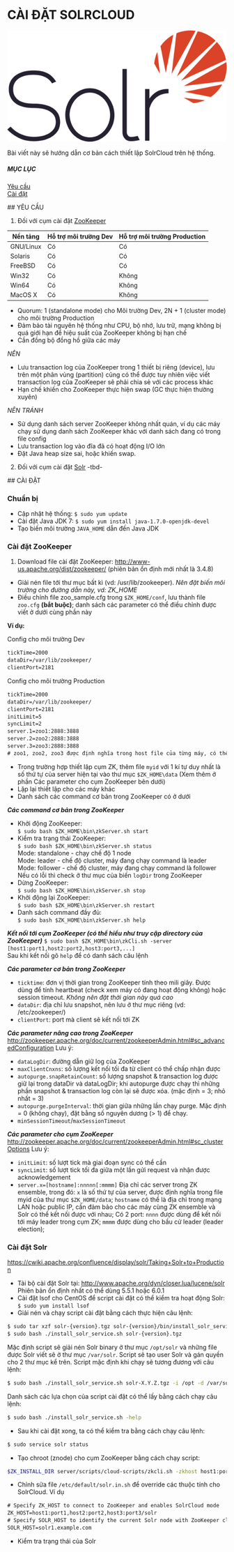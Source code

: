 # CÀI ĐẶT SOLRCLOUD

![alt text](./Picture1.png "Apache Solr")

Bài viết này sẽ hướng dẫn cơ bản cách thiết lập SolrCloud trên hệ thống.

##### MỤC LỤC
[Yêu cầu](#requirement)  
[Cài đặt](#setup)  

<a name="requirement"/>
## YÊU CẦU

1. Đối với cụm cài đặt [ZooKeeper](https://zookeeper.apache.org/)

| Nền tảng  | Hỗ trợ môi trường Dev | Hỗ trợ môi trường Production |
|-----------|-----------------------|------------------------------|
| GNU/Linux | Có                    | Có                           |
| Solaris   | Có                    | Có                           |
| FreeBSD   | Có                    | Có                           |
| Win32     | Có                    | Không                        |
| Win64     | Có                    | Không                        |
| MacOS X   | Có                    | Không                        |

- Quorum: 1 (standalone mode) cho Môi trường Dev, 2N + 1 (cluster mode) cho môi trường Production
- Đảm bảo tài nguyên hệ thống như CPU, bộ nhớ, lưu trữ, mạng không bị quá giới hạn để hiệu suất của ZooKeeper không bị hạn chế
- Cần đồng bộ đồng hồ giữa các máy

*NÊN*
- Lưu transaction log của ZooKeeper trong 1 thiết bị riêng (device), lưu trên một phân vùng (partition) cũng có thể được tuy nhiên việc viết transaction log của ZooKeeper sẽ phải chia sẻ với các process khác
- Hạn chế khiến cho ZooKeeper thực hiện swap (GC thực hiện thường xuyên)

*NÊN TRÁNH*
- Sử dụng danh sách server ZooKeeper không nhất quán, ví dụ các máy chạy sử dụng danh sách ZooKeeper khác với danh sách đang có trong file config
- Lưu transaction log vào đĩa đã có hoạt động I/O lớn
- Đặt Java heap size sai, hoặc khiến swap.  


2. Đối với cụm cài đặt [Solr](http://lucene.apache.org/solr/)
-tbd-

<a name="setup"/>
## CÀI ĐẶT  

### Chuẩn bị  
- Cập nhật hệ thống: `$ sudo yum update`
- Cài đặt Java JDK 7: `$ sudo yum install java-1.7.0-openjdk-devel`
- Tạo biến môi trường `JAVA_HOME` dẫn đến Java JDK

### Cài đặt ZooKeeper
1. Download file cài đặt ZooKeeper: http://www-us.apache.org/dist/zookeeper/
(phiên bản ổn định mới nhất là 3.4.8)
- Giải nén file tới thư mục bất kì (vd: /usr/lib/zookeeper). *Nên đặt biến môi trường cho đường dẫn này, vd: ZK_HOME*
- Điều chỉnh file zoo_sample.cfg trong `$ZK_HOME/conf`, lưu thành file `zoo.cfg` **(bắt buộc)**; danh sách các parameter có thể điều chỉnh được viết ở dưới cùng phần này 

**Ví dụ:**

Config cho môi trường Dev
```xml
tickTime=2000
dataDir=/var/lib/zookeeper/
clientPort=2181
```
Config cho môi trường Production
```xml
tickTime=2000
dataDir=/var/lib/zookeeper/
clientPort=2181
initLimit=5
syncLimit=2
server.1=zoo1:2888:3888
server.2=zoo2:2888:3888
server.3=zoo3:2888:3888
# zoo1, zoo2, zoo3 được định nghĩa trong host file của từng máy, có thể thay 3 địa chỉ này bằng IP trực tiếp
```
- Trong trường hợp thiết lập cụm ZK, thêm file `myid` với 1 kí tự duy nhất là số thứ tự của server hiện tại vào thư mục `$ZK_HOME\data` (Xem thêm ở phần Các parameter cho cụm ZooKeeper bên dưới)
- Lặp lại thiết lập cho các máy khác
- Danh sách các command cơ bản trong ZooKeeper có ở dưới

***Các command cơ bản trong ZooKeeper***
- Khởi động ZooKeeper:  
`$ sudo bash $ZK_HOME\bin\zkServer.sh start`        
- Kiểm tra trạng thái ZooKeeper:  
`$ sudo bash $ZK_HOME\bin\zkServer.sh status`  
Mode: standalone - chạy chế độ 1 node  
Mode: leader - chế độ cluster, máy đang chạy command là leader  
Mode: follower - chế độ cluster, máy đang chạy command là follower  
Nếu có lỗi thì check ở thư mục của biến `logDir` trong ZooKeeper  
- Dừng ZooKeeper:  
`$ sudo bash $ZK_HOME\bin\zkServer.sh stop`
- Khởi động lại ZooKeeper:  
`$ sudo bash $ZK_HOME\bin\zkServer.sh restart`
- Danh sách command đầy đủ:  
`$ sudo bash $ZK_HOME\bin\zkServer.sh help`

***Kết nối tới cụm ZooKeeper (có thể hiểu như truy cập directory của ZooKeeper)***
`$ sudo bash $ZK_HOME\bin\zkCli.sh -server [host1:port1,host2:port2,host3:port3,...]`  
Sau khi kết nối gõ `help` để có danh sách câu lệnh

***Các parameter cơ bản trong ZooKeeper***
- `ticktime`: đơn vị thời gian trong ZooKeeper tính theo mili giây. Được dùng để tính heartbeat (check xem máy có đang hoạt động không) hoặc session timeout. *Không nên đặt thời gian này quá cao*
- `dataDir`: địa chỉ lưu snapshot, nên lưu ở thư mục riêng (vd: /etc/zookeeper/)
- `clientPort`: port mà client sẽ kết nối tới ZK

***Các parameter nâng cao trong ZooKeeper***
http://zookeeper.apache.org/doc/current/zookeeperAdmin.html#sc_advancedConfiguration
Lưu ý:
- `dataLogDir`: đường dẫn giữ log của ZooKeeper
- `maxClientCnxns`: số lượng kết nối tối đa từ client có thể chấp nhận được
- `autopurge.snapRetainCount`: số lượng snapshot & transaction log được giữ lại trong dataDir và dataLogDir; khi autopurge được chạy thì những phần snapshot & transaction log còn lại sẽ được xóa. (mặc định = 3; nhỏ nhất = 3)
- `autopurge.purgeInterval`: thời gian giữa những lần chạy purge. Mặc định = 0 (không chạy), đặt bằng số nguyên dương (> 1) để chạy.
- `minSessionTimeout`/`maxSessionTimeout`

***Các parameter cho cụm ZooKeeper***
http://zookeeper.apache.org/doc/current/zookeeperAdmin.html#sc_clusterOptions
Lưu ý:
- `initLimit`: số lượt tick mà giai đoạn sync có thể cần
- `syncLimit`: số lượt tick tối đa giữa một lần gửi request và nhận được acknowledgement
- `server.x=[hostname]:nnnnn[:mmmm]`
Địa chỉ các server trong ZK ensemble, trong đó:
`x` là số thứ tự của server, được định nghĩa trong file myid của thư mục `$ZK_HOME/data`;
`hostname` có thể là địa chỉ trong mạng LAN hoặc public IP, cần đảm bảo cho các máy cùng ZK ensemble và Solr có thể kết nối được với nhau;
Có 2 port: `nnnn` được dùng để kết nối tới máy leader trong cụm ZK; `mmmm` được dùng cho bầu cử leader (leader election);

### Cài đặt Solr
https://cwiki.apache.org/confluence/display/solr/Taking+Solr+to+Production

- Tải bộ cài đặt Solr tại: http://www.apache.org/dyn/closer.lua/lucene/solr  
Phiên bản ổn định nhất có thể dùng 5.5.1 hoặc 6.0.1
- Cài đặt lsof cho CentOS để script cài đặt có thể kiểm tra hoạt động Solr: `$ sudo yum install lsof`
- Giải nén và chạy script cài đặt bằng cách thực hiện câu lệnh:
```bash
$ sudo tar xzf solr-{version}.tgz solr-{version}/bin/install_solr_service.sh --strip-components=2
$ sudo bash ./install_solr_service.sh solr-{version}.tgz
```
Mặc định script sẽ giải nén Solr binary ở thư mục `/opt/solr` và những file được Solr viết sẽ ở thư mục `/var/solr`. Script sẽ tạo user Solr và gán quyền cho 2 thư mục kể trên.
Script mặc định khi chạy sẽ tương đương với câu lệnh:
```bash
$ sudo bash ./install_solr_service.sh solr-X.Y.Z.tgz -i /opt -d /var/solr -u solr -s solr -p 8983
```
Danh sách các lựa chọn của script cài đặt có thể lấy bằng cách chạy câu lệnh:
```bash
$ sudo bash ./install_solr_service.sh -help
```
- Sau khi cài đặt xong, ta có thể kiểm tra bằng cách chạy câu lệnh:
```bash
$ sudo service solr status
```
- Tạo chroot (znode) cho cụm ZooKeeper bằng cách chạy script:
```bash
$ZK_INSTALL_DIR server/scripts/cloud-scripts/zkcli.sh -zkhost host1:port1,host2:port2,host3:port3 -cmd makepath /solr
```
- Chỉnh sửa file `/etc/default/solr.in.sh` để override các thuộc tính cho SolrCloud. Ví dụ
```xml
# Specify ZK_HOST to connect to ZooKeeper and enables SolrCloud mode
ZK_HOST=host1:port1,host2:port2,host3:port3/solr
# Specify SOLR_HOST to identify the current Solr node with ZooKeeper cluster
SOLR_HOST=solr1.example.com
```
- Kiểm tra trạng thái của Solr